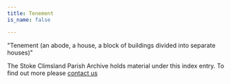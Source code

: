 ```yaml
---
title: Tenement
is_name: false

---
```


"Tenement (an abode, a house, a block of buildings divided into separate houses)"


The Stoke Climsland Parish Archive holds material under this index entry. To find out more please [contact us](/contact/)
